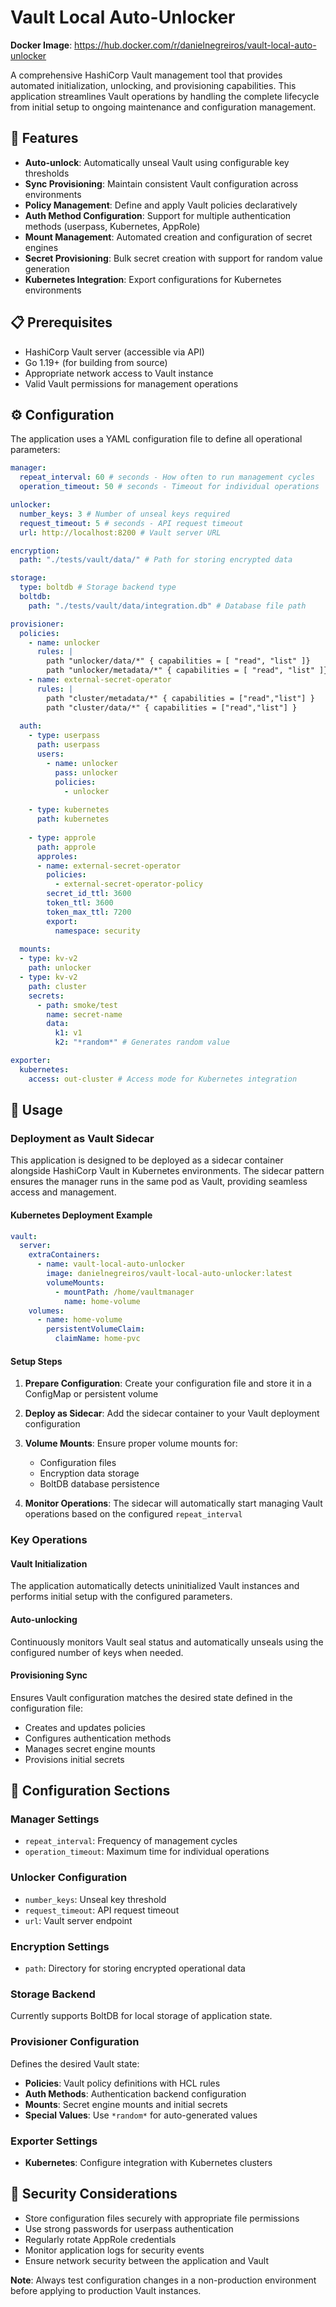 # Vault Local Auto-Unlocker

**Docker Image**: https://hub.docker.com/r/danielnegreiros/vault-local-auto-unlocker

A comprehensive HashiCorp Vault management tool that provides automated initialization, unlocking, and provisioning capabilities. This application streamlines Vault operations by handling the complete lifecycle from initial setup to ongoing maintenance and configuration management.

## 🚀 Features

- **Auto-unlock**: Automatically unseal Vault using configurable key thresholds
- **Sync Provisioning**: Maintain consistent Vault configuration across environments
- **Policy Management**: Define and apply Vault policies declaratively
- **Auth Method Configuration**: Support for multiple authentication methods (userpass, Kubernetes, AppRole)
- **Mount Management**: Automated creation and configuration of secret engines
- **Secret Provisioning**: Bulk secret creation with support for random value generation
- **Kubernetes Integration**: Export configurations for Kubernetes environments

## 📋 Prerequisites

- HashiCorp Vault server (accessible via API)
- Go 1.19+ (for building from source)
- Appropriate network access to Vault instance
- Valid Vault permissions for management operations

## ⚙️ Configuration

The application uses a YAML configuration file to define all operational parameters:

```yaml
manager:
  repeat_interval: 60 # seconds - How often to run management cycles
  operation_timeout: 50 # seconds - Timeout for individual operations

unlocker:
  number_keys: 3 # Number of unseal keys required
  request_timeout: 5 # seconds - API request timeout
  url: http://localhost:8200 # Vault server URL

encryption:
  path: "./tests/vault/data/" # Path for storing encrypted data

storage:
  type: boltdb # Storage backend type
  boltdb:
    path: "./tests/vault/data/integration.db" # Database file path

provisioner:
  policies:
    - name: unlocker
      rules: |
        path "unlocker/data/*" { capabilities = [ "read", "list" ]}
        path "unlocker/metadata/*" { capabilities = [ "read", "list" ]}
    - name: external-secret-operator
      rules: |
        path "cluster/metadata/*" { capabilities = ["read","list"] }
        path "cluster/data/*" { capabilities = ["read","list"] }
  
  auth:
    - type: userpass
      path: userpass
      users:
        - name: unlocker
          pass: unlocker
          policies:
            - unlocker
    
    - type: kubernetes
      path: kubernetes
    
    - type: approle
      path: approle
      approles:
      - name: external-secret-operator
        policies:
          - external-secret-operator-policy
        secret_id_ttl: 3600
        token_ttl: 3600
        token_max_ttl: 7200
        export:
          namespace: security
  
  mounts:
  - type: kv-v2
    path: unlocker
  - type: kv-v2
    path: cluster
    secrets:
      - path: smoke/test
        name: secret-name
        data:
          k1: v1
          k2: "*random*" # Generates random value

exporter:
  kubernetes:
    access: out-cluster # Access mode for Kubernetes integration
```

## 🏃 Usage

### Deployment as Vault Sidecar

This application is designed to be deployed as a sidecar container alongside HashiCorp Vault in Kubernetes environments. The sidecar pattern ensures the manager runs in the same pod as Vault, providing seamless access and management.

#### Kubernetes Deployment Example

```yaml
vault:
  server:
    extraContainers:
      - name: vault-local-auto-unlocker
        image: danielnegreiros/vault-local-auto-unlocker:latest
        volumeMounts:
          - mountPath: /home/vaultmanager
            name: home-volume
    volumes:
      - name: home-volume
        persistentVolumeClaim:
          claimName: home-pvc
```

#### Setup Steps

1. **Prepare Configuration**: Create your configuration file and store it in a ConfigMap or persistent volume

2. **Deploy as Sidecar**: Add the sidecar container to your Vault deployment configuration

3. **Volume Mounts**: Ensure proper volume mounts for:
   - Configuration files
   - Encryption data storage
   - BoltDB database persistence

4. **Monitor Operations**: The sidecar will automatically start managing Vault operations based on the configured `repeat_interval`

### Key Operations

#### Vault Initialization
The application automatically detects uninitialized Vault instances and performs initial setup with the configured parameters.

#### Auto-unlocking
Continuously monitors Vault seal status and automatically unseals using the configured number of keys when needed.

#### Provisioning Sync
Ensures Vault configuration matches the desired state defined in the configuration file:
- Creates and updates policies
- Configures authentication methods
- Manages secret engine mounts
- Provisions initial secrets

## 📁 Configuration Sections

### Manager Settings
- `repeat_interval`: Frequency of management cycles
- `operation_timeout`: Maximum time for individual operations

### Unlocker Configuration
- `number_keys`: Unseal key threshold
- `request_timeout`: API request timeout
- `url`: Vault server endpoint

### Encryption Settings
- `path`: Directory for storing encrypted operational data

### Storage Backend
Currently supports BoltDB for local storage of application state.

### Provisioner Configuration
Defines the desired Vault state:
- **Policies**: Vault policy definitions with HCL rules
- **Auth Methods**: Authentication backend configuration
- **Mounts**: Secret engine mounts and initial secrets
- **Special Values**: Use `*random*` for auto-generated values

### Exporter Settings
- **Kubernetes**: Configure integration with Kubernetes clusters

## 🔐 Security Considerations

- Store configuration files securely with appropriate file permissions
- Use strong passwords for userpass authentication
- Regularly rotate AppRole credentials
- Monitor application logs for security events
- Ensure network security between the application and Vault


**Note**: Always test configuration changes in a non-production environment before applying to production Vault instances.